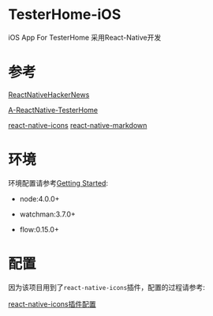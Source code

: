 # TesterHome-iOS
iOS App For TesterHome
采用React-Native开发

# 参考

[ReactNativeHackerNews](https://github.com/jsdf/ReactNativeHackerNews)

[A-ReactNative-TesterHome](https://github.com/qddegtya/A-ReactNative-TesterHome)


[react-native-icons](https://github.com/corymsmith/react-native-icons)
[react-native-markdown](https://github.com/lwansbrough/react-native-markdown)

# 环境

环境配置请参考[Getting Started](http://facebook.github.io/react-native/docs/getting-started.html#content):


- node:4.0.0+

- watchman:3.7.0+

- flow:0.15.0+




# 配置

因为该项目用到了`react-native-icons`插件，配置的过程请参考:

[react-native-icons插件配置](http://blog.csdn.net/itfootball/article/details/48710827)
